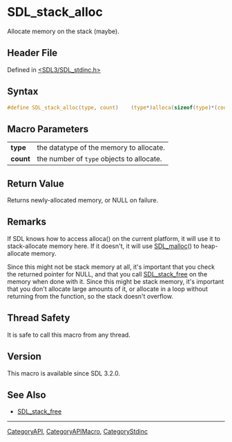 # SDL_stack_alloc

Allocate memory on the stack (maybe).

## Header File

Defined in [<SDL3/SDL_stdinc.h>](https://github.com/libsdl-org/SDL/blob/main/include/SDL3/SDL_stdinc.h)

## Syntax

```c
#define SDL_stack_alloc(type, count)    (type*)alloca(sizeof(type)*(count))
```

## Macro Parameters

|           |                                           |
| --------- | ----------------------------------------- |
| **type**  | the datatype of the memory to allocate.   |
| **count** | the number of `type` objects to allocate. |

## Return Value

Returns newly-allocated memory, or NULL on failure.

## Remarks

If SDL knows how to access alloca() on the current platform, it will use it
to stack-allocate memory here. If it doesn't, it will use
[SDL_malloc](SDL_malloc)() to heap-allocate memory.

Since this might not be stack memory at all, it's important that you check
the returned pointer for NULL, and that you call
[SDL_stack_free](SDL_stack_free) on the memory when done with it. Since
this might be stack memory, it's important that you don't allocate large
amounts of it, or allocate in a loop without returning from the function,
so the stack doesn't overflow.

## Thread Safety

It is safe to call this macro from any thread.

## Version

This macro is available since SDL 3.2.0.

## See Also

- [SDL_stack_free](SDL_stack_free)






----
[CategoryAPI](CategoryAPI), [CategoryAPIMacro](CategoryAPIMacro), [CategoryStdinc](CategoryStdinc)

